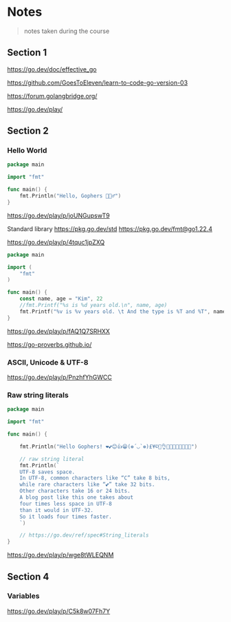 # Notes

> notes taken during the course

## Section 1

https://go.dev/doc/effective_go

https://github.com/GoesToEleven/learn-to-code-go-version-03

https://forum.golangbridge.org/

https://go.dev/play/

## Section 2

### Hello World

```go
package main

import "fmt"

func main() {
	fmt.Println("Hello, Gophers 🚀🧙‍♂️")
}
```

https://go.dev/play/p/joUNGupswT9


Standard library
https://pkg.go.dev/std
https://pkg.go.dev/fmt@go1.22.4

https://go.dev/play/p/4tquc1jpZXQ

```go
package main

import (
	"fmt"
)

func main() {
	const name, age = "Kim", 22
	//fmt.Printf("%s is %d years old.\n", name, age)
	fmt.Printf("%v is %v years old. \t And the type is %T and %T", name, age, name, age)
}
```
https://go.dev/play/p/fAQ1Q7SRHXX


https://go-proverbs.github.io/


### ASCII, Unicode & UTF-8
https://go.dev/play/p/PnzhfYhGWCC

### Raw string literals

```go
package main

import "fmt"

func main() {

	fmt.Println("Hello Gophers! ❤️💕😊👍😁(❁´◡`❁)£¥©🙌👌🎶😎🐼🦄🦁🐶😺🤓")

	// raw string literal
	fmt.Println(`
	UTF-8 saves space. 
	In UTF-8, common characters like “C” take 8 bits, 
	while rare characters like “💕” take 32 bits. 
	Other characters take 16 or 24 bits. 
	A blog post like this one takes about 
	four times less space in UTF-8 
	than it would in UTF-32. 
	So it loads four times faster.
	`)

	// https://go.dev/ref/spec#String_literals
}
```

https://go.dev/play/p/wge8tWLEQNM

## Section 4

### Variables

https://go.dev/play/p/C5k8w07Fh7Y
